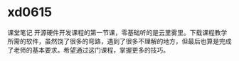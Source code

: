 # xd0615
课堂笔记
开源硬件开发课程的第一节课，零基础听的是云里雾里。下载课程教学所需的软件，虽然饶了很多的弯路，遇到了很多不理解的地方，但最后也算是完成了老师的基本要求。希望通过这门课程，掌握更多的技巧。
